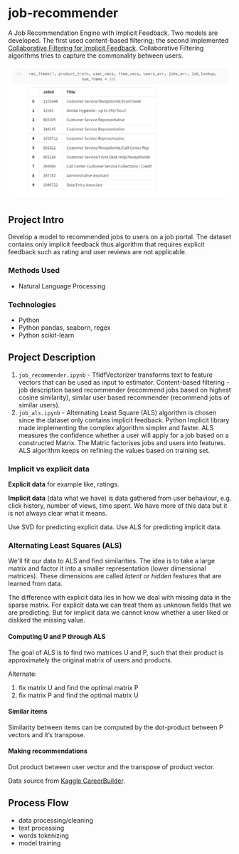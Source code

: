 # job-recommender
A  Job Recommendation Engine with Implicit Feedback. Two models are developed. The first used content-based filtering; the second implemented [Collaborative Filtering for Implicit Feedback](http://yifanhu.net/PUB/cf.pdf). Collaborative Filtering algorithms tries to capture the commonality between users.

![List of recommended jobs](/assets/jobrec.png)

## Project Intro
Develop a model to recommended jobs to users on a job portal. The dataset contains only implicit feedback thus algorithm that requires explicit feedback such as rating and user reviews are not applicable.

### Methods Used
* Natural Language Processing

### Technologies
* Python
* Python pandas, seaborn, regex
* Python scikit-learn

## Project Description

1. `job_recommender.ipynb` - TfidfVectorizer transforms text to feature vectors that can be used as input to estimator. Content-based filtering - job description based recommender (recommend jobs based on highest cosine similarity), similar user based recommender (recommend jobs of similar users).
2. `job_als.ipynb` - Alternating Least Square (ALS) algorithm is chosen since the dataset only contains implicit feedback. Python Implicit library made implementing the complex algorithm simpler and faster. ALS measures the confidence whether a user will apply for a job based on a constructed Matrix. The Matric factorises jobs and users into features. ALS algorithm keeps on refining the values based on training set.

### Implicit vs explicit data

**Explicit data** for example like, ratings.

**Implicit data** (data what we have) is data gathered from user behaviour, e.g. click history, number of views, time spent. We have more of this data but it is not always clear what it means.

Use SVD for predicting explicit data.
Use ALS for predicting implicit data.

### Alternating Least Squares (ALS)

We'll fit our data to ALS and find similarities. The idea is to take a large matrix and factor it into a smaller representation (lower dimensional matrices). These dimensions are called *latent* or *hidden* features that are learned from data.

The difference with explicit data lies in how we deal with missing data in the sparse matrix. For explicit data we can treat them as unknown fields that we are predicting. But for implicit data we cannot know whether a user liked or disliked the missing value.

#### Computing U and P through ALS

The goal of ALS is to find two matrices U and P, such that their product is approximately the original matrix of users and products.

Alternate:
1. fix matrix U and find the optimal matrix P
2. fix matrix P and find the optimal matrix U

#### Similar items

Similarity between items can be computed by the dot-product between P vectors and it’s transpose.

#### Making recommendations

Dot product between user vector and the transpose of product vector.




Data source from [Kaggle CareerBuilder](https://www.kaggle.com/c/job-recommendation).

## Process Flow
- data processing/cleaning
- text processing
- words tokenizing
- model training

